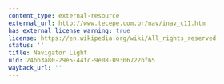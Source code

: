 ```yaml
---
content_type: external-resource
external_url: http://www.tecepe.com.br/nav/inav_c11.htm
has_external_license_warning: true
license: https://en.wikipedia.org/wiki/All_rights_reserved
status: ''
title: Navigator Light
uid: 24bb3a80-29e5-44fc-9e08-09306722bf65
wayback_url: ''
---
```

